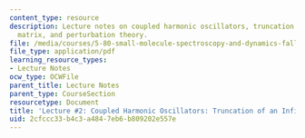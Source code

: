 ```yaml
---
content_type: resource
description: Lecture notes on coupled harmonic oscillators, truncation of an infinite
  matrix, and perturbation theory.
file: /media/courses/5-80-small-molecule-spectroscopy-and-dynamics-fall-2008/2cfccc33b4c3a4847eb6b809202e557e_02_580ln_08.pdf
file_type: application/pdf
learning_resource_types:
- Lecture Notes
ocw_type: OCWFile
parent_title: Lecture Notes
parent_type: CourseSection
resourcetype: Document
title: 'Lecture #2: Coupled Harmonic Oscillators: Truncation of an Infinite Matrix'
uid: 2cfccc33-b4c3-a484-7eb6-b809202e557e
---
```

